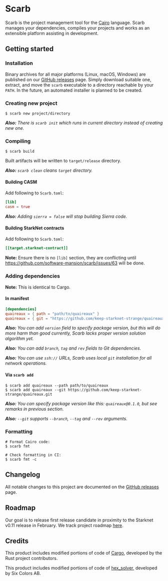 # Scarb

Scarb is the project management tool for the [Cairo] language.
Scarb manages your dependencies, compiles your projects and works as an extensible platform assisting in development.

## Getting started

### Installation

Binary archives for all major platforms (Linux, macOS, Windows) are published on our [GitHub releases] page.
Simply download suitable one, extract, and move the `scarb` executable to a directory reachable by your `PATH`.
In the future, an automated installer is planned to be created.

### Creating new project

```shell
$ scarb new project/directory
```

_**Also:** There is `scarb init` which runs in current directory instead of creating new one._

### Compiling

```shell
$ scarb build
```

Built artifacts will be written to `target/release` directory.

_**Also:** `scarb clean` cleans `target` directory._

#### Building CASM

Add following to `Scarb.toml`:

```toml
[lib]
casm = true
```

_**Also:** Adding `sierra = false` will stop building Sierra code._

#### Building StarkNet contracts

Add following to `Scarb.toml`:

```toml
[[target.starknet-contract]]
```

**Note:** Ensure there is no `[lib]` section, they are conflicting
until https://github.com/software-mansion/scarb/issues/63 will be done.

### Adding dependencies

**Note:** This is identical to Cargo.

#### In manifest

```toml
[dependencies]
quaireaux = { path = "path/to/quaireaux" }
quaireaux = { git = "https://github.com/keep-starknet-strange/quaireaux.git" }
```

_**Also:** You can add `version` field to specify package version, but this will do more harm than good currently, Scarb
lacks proper version solution algorithm yet._

_**Also:** You can add `branch`, `tag` and `rev` fields to Git dependencies._

_**Also:** You can use `ssh://` URLs, Scarb uses local `git` installation for all network operations._

#### Via `scarb add`

```shell
$ scarb add quaireaux --path path/to/quaireaux
$ scarb add quaireaux --git https://github.com/keep-starknet-strange/quaireaux.git
```

_**Also:** You can specify package version like this: `quaireaux@0.1.0`, but see remarks in previous section._

_**Also:** `--git` supports `--branch`, `--tag` and `--rev` arguments._

### Formatting

```shell
# Format Cairo code:
$ scarb fmt

# Check formatting in CI:
$ scarb fmt -c
```

## Changelog

All notable changes to this project are documented on the [GitHub releases] page.

## Roadmap

Our goal is to release first release candidate in proximity to the Starknet v0.11 release in February.
We track project roadmap [here](https://github.com/orgs/software-mansion/projects/4/views/1).

## Credits

This product includes modified portions of code of [Cargo], developed by the Rust project contributors.

This product includes modified portions of code of [hex_solver], developed by Six Colors AB.

[Cairo]: https://www.cairo-lang.org/

[Cargo]: https://github.com/rust-lang/cargo

[github releases]: https://github.com/software-mansion/scarb/releases

[hex_solver]: https://github.com/hexpm/hex_solver
